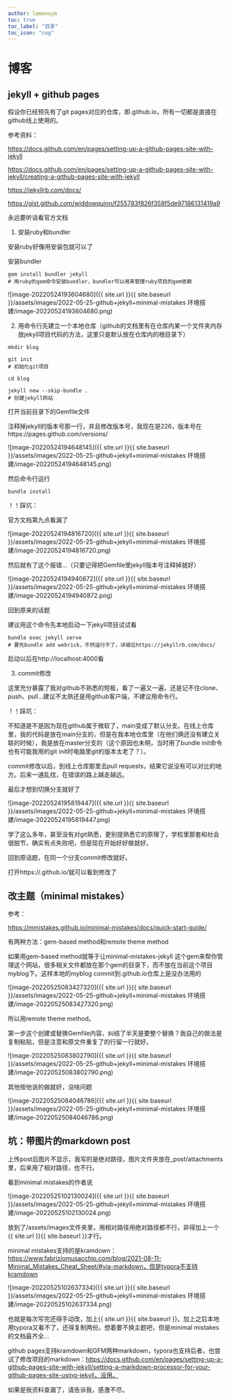 ```yaml
---
author: lemonxym
toc: true
toc_label: "目录"
toc_icon: "cog"
---
```

# 博客

## jekyll + github pages

假设你已经预先有了git pages对应的仓库，即<username>.github.io，所有一切都是直接在github线上使用的。

参考资料：

https://docs.github.com/en/pages/setting-up-a-github-pages-site-with-jekyll

https://docs.github.com/en/pages/setting-up-a-github-pages-site-with-jekyll/creating-a-github-pages-site-with-jekyll

https://jekyllrb.com/docs/

https://gist.github.com/widdowquinn/f255783f826f358f5de97186131419a9



永远要听话看官方文档

1. 安装ruby和bundler

安装ruby好像用安装包就可以了

安装bundler

```
gem install bundler jekyll
# 用ruby的gem命令安装bundler，bundler可以用来管理ruby项目的gem依赖
```

![image-20220524193604680]({{ site.url }}{{ site.baseurl }}/assets/images/2022-05-25-github+jekyll+minimal-mistakes 环境搭建/image-20220524193604680.png)

2. 用命令行先建立一个本地仓库（github的文档里有在仓库内某一个文件夹内存放jekyll项目代码的方法，这里只是默认放在仓库内的根目录下）

```
mkdir blog

git init
# 初始化git项目

cd blog

jekyll new --skip-bundle .
# 创建jekyll网站
```

打开当前目录下的Gemfile文件

注释掉jekyll的版本号那一行，并且修改版本号，我现在是226，版本号在https://pages.github.com/versions/

![image-20220524194648145]({{ site.url }}{{ site.baseurl }}/assets/images/2022-05-25-github+jekyll+minimal-mistakes 环境搭建/image-20220524194648145.png)

然后命令行运行

```
bundle install
```

！！踩坑：

官方文档第九点看漏了

![image-20220524194816720]({{ site.url }}{{ site.baseurl }}/assets/images/2022-05-25-github+jekyll+minimal-mistakes 环境搭建/image-20220524194816720.png)

然后就有了这个报错...（只要记得把Gemfile里jekyll版本号注释掉就好）

![image-20220524194940872]({{ site.url }}{{ site.baseurl }}/assets/images/2022-05-25-github+jekyll+minimal-mistakes 环境搭建/image-20220524194940872.png)



回到原来的话题



建议用这个命令先本地启动一下jekyll项目试试看

```
bundle exec jekyll serve
# 要先bundle add webrick，不然运行不了，详细见https://jekyllrb.com/docs/
```

启动以后在http://localhost:4000看

3. commit修改

这里充分暴露了我对github不熟悉的短板，看了一遍又一遍，还是记不住clone、push、pull...建议不太熟还是用github客户端，不建议用命令行。

！！踩坑：

不知道是不是因为现在github属于微软了，main变成了默认分支。在线上仓库里，我的代码是放在main分支的，但是在我本地仓库里（在他们俩还没有建立关联的时候），我是放在master分支的（这个原因也未明，当时用了bundle init命令也有可能我用的git init时电脑里git的版本太老了？）。

commit修改以后，到线上仓库那里去pull requests，结果它说没有可以对比的地方。后来一通乱找，在错误的路上越走越远。

最后才想到切换分支就好了

![image-20220524195819447]({{ site.url }}{{ site.baseurl }}/assets/images/2022-05-25-github+jekyll+minimal-mistakes 环境搭建/image-20220524195819447.png)

学了这么多年，甚至没有对git熟悉，更别提熟悉它的原理了，学校里那套和社会很脱节，确实有点失败吧，但是现在开始好好做就好。



回到原话题，在同一个分支commit修改就好。

打开https://<username>.github.io/就可以看到修改了



## 改主题（minimal mistakes）

参考：

https://mmistakes.github.io/minimal-mistakes/docs/quick-start-guide/

有两种方法：gem-based method和remote theme method

如果用gem-based method就等于让minimal-mistakes-jekyll 这个gem来帮你管理这个网站，很多相关文件都放在那个gem的目录下，而不放在当前这个项目myblog下。这样本地的myblog commit到<username>.github.io仓库上是没办法用的

![image-20220525083427320]({{ site.url }}{{ site.baseurl }}/assets/images/2022-05-25-github+jekyll+minimal-mistakes 环境搭建/image-20220525083427320.png)

所以用remote theme method。

第一步这个创建或替换Gemfile内容，纠结了半天是要整个替换？我自己的做法是复制粘贴，但是注意和原文件重复了的行留一行就好。

![image-20220525083802790]({{ site.url }}{{ site.baseurl }}/assets/images/2022-05-25-github+jekyll+minimal-mistakes 环境搭建/image-20220525083802790.png)

其他按他说的做就好，没啥问题

![image-20220525084046786]({{ site.url }}{{ site.baseurl }}/assets/images/2022-05-25-github+jekyll+minimal-mistakes 环境搭建/image-20220525084046786.png)

## 坑：带图片的markdown post

上传post后图片不显示，我写的是绝对路径，图片文件夹放在_post/attachments里，后来用了相对路径，也不行。

看到minimal mistakes的作者说

![image-20220525102130024]({{ site.url }}{{ site.baseurl }}/assets/images/2022-05-25-github+jekyll+minimal-mistakes 环境搭建/image-20220525102130024.png)

放到了/assets/images文件夹里，用相对路径用绝对路径都不行，非得加上一个{{ site.url }}{{ site.baseurl }}才行。

minimal mistakes支持的是kramdown：https://www.fabriziomusacchio.com/blog/2021-08-11-Minimal_Mistakes_Cheat_Sheet/#via-markdown，但是typora不支持kramdown

![image-20220525102637334]({{ site.url }}{{ site.baseurl }}/assets/images/2022-05-25-github+jekyll+minimal-mistakes 环境搭建/image-20220525102637334.png)

也就是每次写完还得手动改，加上{{ site.url }}{{ site.baseurl }}，加上之后本地用typora又看不了，还得复制两份。想着要不换主题吧，但是minimal mistakes的文档最齐全...

github pages支持kramdown和GFM两种markdown，typora也支持后者，也尝试了修改项目的markdown：https://docs.github.com/en/pages/setting-up-a-github-pages-site-with-jekyll/setting-a-markdown-processor-for-your-github-pages-site-using-jekyll，没用。

如果是我资料查漏了，请告诉我，感激不尽。